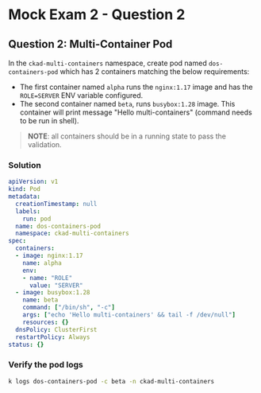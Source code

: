 # Mock Exam 2 - Question 2

## Question 2: Multi-Container Pod

In the `ckad-multi-containers` namespace, create pod named `dos-containers-pod` which has 2 containers matching the below requirements:

- The first container named `alpha` runs the `nginx:1.17` image and has the `ROLE=SERVER` ENV variable configured.
- The second container named `beta`, runs `busybox:1.28` image. This container will print message "Hello multi-containers" (command needs to be run in shell).

> **NOTE**: all containers should be in a running state to pass the validation.

### Solution

```yaml
apiVersion: v1
kind: Pod
metadata:
  creationTimestamp: null
  labels:
    run: pod
  name: dos-containers-pod
  namespace: ckad-multi-containers
spec:
  containers:
  - image: nginx:1.17
    name: alpha
    env:
    - name: "ROLE"
      value: "SERVER"
  - image: busybox:1.28
    name: beta
    command: ["/bin/sh", "-c"]
    args: ["echo 'Hello multi-containers' && tail -f /dev/null"]
    resources: {}
  dnsPolicy: ClusterFirst
  restartPolicy: Always
status: {}
```

### Verify the pod logs

```bash
k logs dos-containers-pod -c beta -n ckad-multi-containers
```